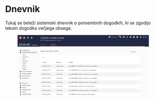 # Dnevnik

Tukaj se beleži sistemski dnevnik o pomembnih dogodkih, ki se zgodijo tekom dogodka večjega obsega.

<figure><img src="../.gitbook/assets/image (274).png" alt=""><figcaption></figcaption></figure>
